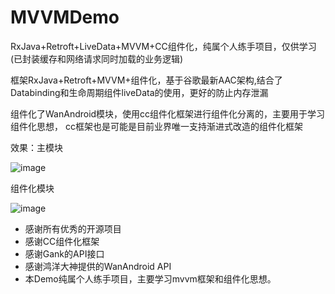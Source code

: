 # MVVMDemo
RxJava+Retroft+LiveData+MVVM+CC组件化，纯属个人练手项目，仅供学习(已封装缓存和网络请求同时加载的业务逻辑)

框架RxJava+Retroft+MVVM+组件化，基于谷歌最新AAC架构,结合了Databinding和生命周期组件liveData的使用，更好的防止内存泄漏

组件化了WanAndroid模块，使用cc组件化框架进行组件化分离的，主要用于学习组件化思想，
cc框架也是可能是目前业界唯一支持渐进式改造的组件化框架

效果：主模块

![image](https://github.com/xu649526275/MVVMDemo/blob/master/gif/mygif1.gif)

组件化模块

![image](https://github.com/xu649526275/MVVMDemo/blob/master/gif/mygif2.gif)



  - 感谢所有优秀的开源项目
  - 感谢CC组件化框架
  - 感谢Gank的API接口
  - 感谢鸿洋大神提供的WanAndroid API
  - 本Demo纯属个人练手项目，主要学习mvvm框架和组件化思想。
